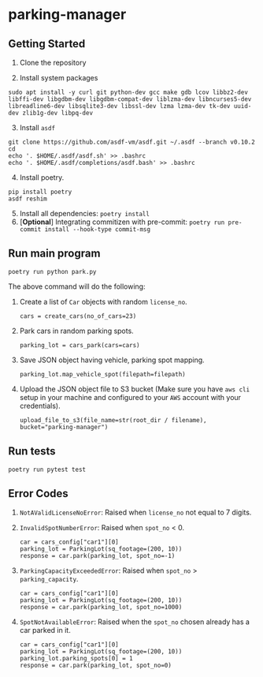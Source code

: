 # parking-manager

## Getting Started

1. Clone the repository

2. Install system packages
```
sudo apt install -y curl git python-dev gcc make gdb lcov libbz2-dev libffi-dev libgdbm-dev libgdbm-compat-dev liblzma-dev libncurses5-dev libreadline6-dev libsqlite3-dev libssl-dev lzma lzma-dev tk-dev uuid-dev zlib1g-dev libpq-dev
```

3. Install `asdf`
```
git clone https://github.com/asdf-vm/asdf.git ~/.asdf --branch v0.10.2
cd
echo '. $HOME/.asdf/asdf.sh' >> .bashrc
echo '. $HOME/.asdf/completions/asdf.bash' >> .bashrc
```

4. Install poetry.
```
pip install poetry
asdf reshim
```

5. Install all dependencies: `poetry install`
6. [**Optional**] Integrating commitizen with pre-commit: `poetry run pre-commit install --hook-type commit-msg`

## Run main program
```
poetry run python park.py
```
The above command will do the following:
1. Create a list of `Car` objects with random `license_no`.
    ```
    cars = create_cars(no_of_cars=23)
    ```
2. Park cars in random parking spots.
    ```
    parking_lot = cars_park(cars=cars)
    ```
3. Save JSON object having vehicle, parking spot mapping.
    ```
    parking_lot.map_vehicle_spot(filepath=filepath)
    ```
4. Upload the JSON object file to S3 bucket (Make sure you have `aws cli` setup in your machine and configured to your `AWS` account with your credentials).
    ```
    upload_file_to_s3(file_name=str(root_dir / filename), bucket="parking-manager")
    ```

## Run tests
```
poetry run pytest test
```

## Error Codes

1. `NotAValidLicenseNoError`: Raised when `license_no` not equal to 7 digits.

2. `InvalidSpotNumberError`: Raised when `spot_no` < 0.
    ```
    car = cars_config["car1"][0]
    parking_lot = ParkingLot(sq_footage=(200, 10))
    response = car.park(parking_lot, spot_no=-1)
    ```
        
3. `ParkingCapacityExceededError`: Raised when `spot_no` > `parking_capacity`.
    ```
    car = cars_config["car1"][0]
    parking_lot = ParkingLot(sq_footage=(200, 10))
    response = car.park(parking_lot, spot_no=1000)
    ```

4. `SpotNotAvailableError`: Raised when the `spot_no` chosen already has a car parked in it.
    ```
    car = cars_config["car1"][0]
    parking_lot = ParkingLot(sq_footage=(200, 10))
    parking_lot.parking_spots[0] = 1
    response = car.park(parking_lot, spot_no=0)
    ```